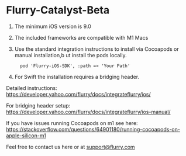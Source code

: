 # Flurry-Catalyst-Beta

1) The minimum iOS version is 9.0
2) The included frameworks are compatible with M1 Macs
3) Use the standard integration instructions to install via Cocoapods or manual installation,b ut install the pods locally.

         pod 'Flurry-iOS-SDK', :path => 'Your Path'

4) For Swift the installation requires a bridging header.

Detailed instructions:
https://developer.yahoo.com/flurry/docs/integrateflurry/ios/

For bridging header setup:
https://developer.yahoo.com/flurry/docs/integrateflurry/ios-manual/

If you have issues running Cocoapods on m1 see here:
https://stackoverflow.com/questions/64901180/running-cocoapods-on-apple-silicon-m1

Feel free to contact us here or at support@flurry.com
